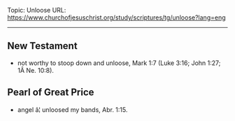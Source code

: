 Topic: Unloose
URL: https://www.churchofjesuschrist.org/study/scriptures/tg/unloose?lang=eng

---

## New Testament

- not worthy to stoop down and unloose, Mark 1:7 (Luke 3:16; John 1:27; 1Â Ne. 10:8).

## Pearl of Great Price

- angel â¦ unloosed my bands, Abr. 1:15.

